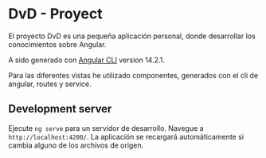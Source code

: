 # DvD - Proyect

El proyecto DvD es una pequeña aplicación personal, donde desarrollar los conocimientos sobre Angular.

A sido generado con [Angular CLI](https://github.com/angular/angular-cli) version 14.2.1.

Para las diferentes vistas he utilizado componentes, generados con el cli de angular, routes y service.

## Development server

Ejecute `ng serve` para un servidor de desarrollo. Navegue a `http://localhost:4200/`. La aplicación se recargará automáticamente si cambia alguno de los archivos de origen.

